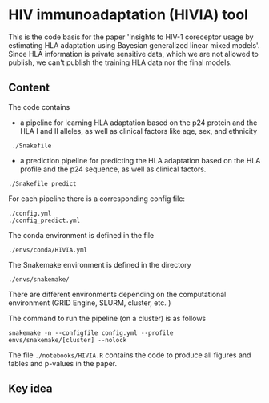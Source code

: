 # HIV immunoadaptation (HIVIA) tool
This is the code basis for the paper 'Insights to HIV-1 coreceptor usage by estimating HLA adaptation using Bayesian generalized linear mixed models'. 
Since HLA information is private sensitive data, which we are not allowed to publish, we can't publish the training HLA data nor the final models. 

## Content
The code contains
* a pipeline for learning HLA adaptation based on the p24 protein and the HLA I and II alleles, as well as clinical factors like age, sex, and ethnicity 
```
 ./Snakefile
```
 
* a prediction pipeline for predicting the HLA adaptation based on the HLA profile and the p24 sequence, as well as clinical factors. 
```
./Snakefile_predict
```

For each pipeline there is a corresponding config file: 
```
./config.yml
./config_predict.yml
```


The conda environment is defined in the file 
```
./envs/conda/HIVIA.yml
```
The Snakemake environment is defined in the directory
```
./envs/snakemake/
```
There are different environments depending on the computational environment (GRID Engine, SLURM, cluster, etc. )

The command to run the pipeline (on a cluster) is as follows
```
snakemake -n --configfile config.yml --profile envs/snakemake/[cluster] --nolock

```
The file `./notebooks/HIVIA.R` contains the code to produce all figures and tables and p-values in the paper. 

## Key idea
